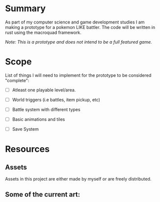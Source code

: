 # Summary
As part of my computer science and game development studies I am making a prototype for a pokemon LIKE battler.
The code will be written in rust using the macroquad framework.

_Note: This is a prototype and does not intend to be a full featured game._

# Scope
List of things I will need to implement for the prototype to be considered "complete":
- [ ] Atleast one playable level/area.
- [ ] World triggers (i.e battles, item pickup, etc)
- [ ] Battle system with different types
- [ ] Basic animations and tiles
- [ ] Save System


# Resources
## Assets
Assets in this project are either made by myself or are freely distributed.

## Some of the current art:



